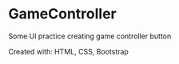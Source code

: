 # GameController
Some UI practice creating game controller button

Created with: HTML, CSS, Bootstrap
